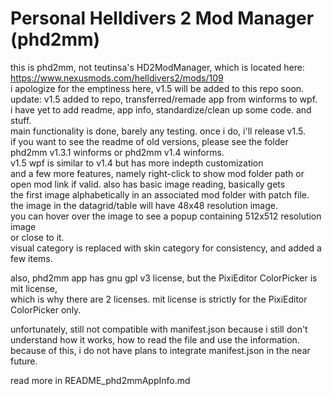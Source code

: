 # Personal Helldivers 2 Mod Manager (phd2mm)

this is phd2mm, not teutinsa's HD2ModManager, which is located here: <br>
https://www.nexusmods.com/helldivers2/mods/109 <br>
i apologize for the emptiness here, v1.5 will be added to this repo soon. <br>
update: v1.5 added to repo, transferred/remade app from winforms to wpf. <br>
  i have yet to add readme, app info, standardize/clean up some code. and stuff. <br>
  main functionality is done, barely any testing. once i do, i'll release v1.5. <br>
  if you want to see the readme of old versions, please see the folder <br>
  phd2mm v1.3.1 winforms or phd2mm v1.4 winforms. <br>
  v1.5 wpf is similar to v1.4 but has more indepth customization <br>
  and a few more features, namely right-click to show mod folder path or <br>
  open mod link if valid. also has basic image reading, basically gets <br>
  the first image alphabetically in an associated mod folder with patch file. <br>
  the image in the datagrid/table will have 48x48 resolution image. <br>
  you can hover over the image to see a popup containing 512x512 resolution image <br>
  or close to it. <br>
  visual category is replaced with skin category for consistency, and added a few items. <br>
  
  also, phd2mm app has gnu gpl v3 license, but the PixiEditor ColorPicker is mit license, <br>
  which is why there are 2 licenses. mit license is strictly for the PixiEditor ColorPicker only. <br>
  
  unfortunately, still not compatible with manifest.json because i still don't <br>
  understand how it works, how to read the file and use the information. <br>
  because of this, i do not have plans to integrate manifest.json in the near future. <br>
  
  read more in README_phd2mmAppInfo.md <br>